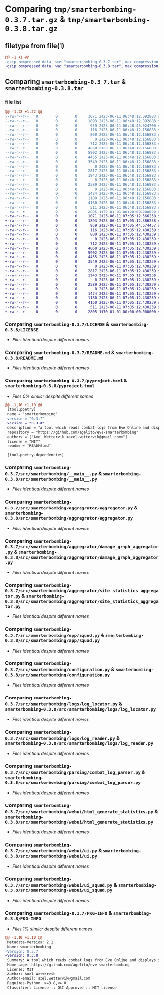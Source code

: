# Comparing `tmp/smarterbombing-0.3.7.tar.gz` & `tmp/smarterbombing-0.3.8.tar.gz`

## filetype from file(1)

```diff
@@ -1 +1 @@
-gzip compressed data, was "smarterbombing-0.3.7.tar", max compression
+gzip compressed data, was "smarterbombing-0.3.8.tar", max compression
```

## Comparing `smarterbombing-0.3.7.tar` & `smarterbombing-0.3.8.tar`

### file list

```diff
@@ -1,22 +1,22 @@
--rw-r--r--   0        0        0     1071 2023-06-11 06:48:12.092883 smarterbombing-0.3.7/LICENSE
--rw-r--r--   0        0        0     1893 2023-06-11 06:48:12.092883 smarterbombing-0.3.7/README.md
--rw-r--r--   0        0        0      959 2023-06-11 06:48:45.024700 smarterbombing-0.3.7/pyproject.toml
--rw-r--r--   0        0        0      116 2023-06-11 06:48:12.156883 smarterbombing-0.3.7/src/smarterbombing/__init__.py
--rw-r--r--   0        0        0      800 2023-06-11 06:48:12.156883 smarterbombing-0.3.7/src/smarterbombing/__main__.py
--rw-r--r--   0        0        0        0 2023-06-11 06:48:12.156883 smarterbombing-0.3.7/src/smarterbombing/aggregrator/__init__.py
--rw-r--r--   0        0        0      712 2023-06-11 06:48:12.156883 smarterbombing-0.3.7/src/smarterbombing/aggregrator/aggregator.py
--rw-r--r--   0        0        0     4060 2023-06-11 06:48:12.156883 smarterbombing-0.3.7/src/smarterbombing/aggregrator/damage_graph_aggregator.py
--rw-r--r--   0        0        0     5902 2023-06-11 06:48:12.156883 smarterbombing-0.3.7/src/smarterbombing/aggregrator/site_statistics_aggregator.py
--rw-r--r--   0        0        0     4455 2023-06-11 06:48:12.156883 smarterbombing-0.3.7/src/smarterbombing/app/squad.py
--rw-r--r--   0        0        0     3549 2023-06-11 06:48:12.156883 smarterbombing-0.3.7/src/smarterbombing/configuration.py
--rw-r--r--   0        0        0        0 2023-06-11 06:48:12.156883 smarterbombing-0.3.7/src/smarterbombing/logs/__init__.py
--rw-r--r--   0        0        0     2817 2023-06-11 06:48:12.156883 smarterbombing-0.3.7/src/smarterbombing/logs/log_locator.py
--rw-r--r--   0        0        0     1943 2023-06-11 06:48:12.156883 smarterbombing-0.3.7/src/smarterbombing/logs/log_reader.py
--rw-r--r--   0        0        0        0 2023-06-11 06:48:12.156883 smarterbombing-0.3.7/src/smarterbombing/parsing/__init__.py
--rw-r--r--   0        0        0     2589 2023-06-11 06:48:12.156883 smarterbombing-0.3.7/src/smarterbombing/parsing/combat_log_parser.py
--rw-r--r--   0        0        0        0 2023-06-11 06:48:12.156883 smarterbombing-0.3.7/src/smarterbombing/webui/__init__.py
--rw-r--r--   0        0        0     1424 2023-06-11 06:48:12.156883 smarterbombing-0.3.7/src/smarterbombing/webui/html_generate_statistics.py
--rw-r--r--   0        0        0     1180 2023-06-11 06:48:12.156883 smarterbombing-0.3.7/src/smarterbombing/webui/ui.py
--rw-r--r--   0        0        0     4160 2023-06-11 06:48:12.156883 smarterbombing-0.3.7/src/smarterbombing/webui/ui_squad.py
--rw-r--r--   0        0        0      511 2023-06-11 06:48:12.156883 smarterbombing-0.3.7/src/smarterbombing/webui/ui_squads.py
--rw-r--r--   0        0        0     2805 1970-01-01 00:00:00.000000 smarterbombing-0.3.7/PKG-INFO
+-rw-r--r--   0        0        0     1071 2023-06-11 07:05:12.366238 smarterbombing-0.3.8/LICENSE
+-rw-r--r--   0        0        0     1893 2023-06-11 07:05:12.366238 smarterbombing-0.3.8/README.md
+-rw-r--r--   0        0        0      959 2023-06-11 07:05:44.674457 smarterbombing-0.3.8/pyproject.toml
+-rw-r--r--   0        0        0      116 2023-06-11 07:05:12.430239 smarterbombing-0.3.8/src/smarterbombing/__init__.py
+-rw-r--r--   0        0        0      800 2023-06-11 07:05:12.430239 smarterbombing-0.3.8/src/smarterbombing/__main__.py
+-rw-r--r--   0        0        0        0 2023-06-11 07:05:12.430239 smarterbombing-0.3.8/src/smarterbombing/aggregrator/__init__.py
+-rw-r--r--   0        0        0      712 2023-06-11 07:05:12.430239 smarterbombing-0.3.8/src/smarterbombing/aggregrator/aggregator.py
+-rw-r--r--   0        0        0     4060 2023-06-11 07:05:12.430239 smarterbombing-0.3.8/src/smarterbombing/aggregrator/damage_graph_aggregator.py
+-rw-r--r--   0        0        0     5902 2023-06-11 07:05:12.430239 smarterbombing-0.3.8/src/smarterbombing/aggregrator/site_statistics_aggregator.py
+-rw-r--r--   0        0        0     4455 2023-06-11 07:05:12.430239 smarterbombing-0.3.8/src/smarterbombing/app/squad.py
+-rw-r--r--   0        0        0     3549 2023-06-11 07:05:12.430239 smarterbombing-0.3.8/src/smarterbombing/configuration.py
+-rw-r--r--   0        0        0        0 2023-06-11 07:05:12.430239 smarterbombing-0.3.8/src/smarterbombing/logs/__init__.py
+-rw-r--r--   0        0        0     2817 2023-06-11 07:05:12.430239 smarterbombing-0.3.8/src/smarterbombing/logs/log_locator.py
+-rw-r--r--   0        0        0     1943 2023-06-11 07:05:12.430239 smarterbombing-0.3.8/src/smarterbombing/logs/log_reader.py
+-rw-r--r--   0        0        0        0 2023-06-11 07:05:12.430239 smarterbombing-0.3.8/src/smarterbombing/parsing/__init__.py
+-rw-r--r--   0        0        0     2589 2023-06-11 07:05:12.430239 smarterbombing-0.3.8/src/smarterbombing/parsing/combat_log_parser.py
+-rw-r--r--   0        0        0        0 2023-06-11 07:05:12.430239 smarterbombing-0.3.8/src/smarterbombing/webui/__init__.py
+-rw-r--r--   0        0        0     1424 2023-06-11 07:05:12.430239 smarterbombing-0.3.8/src/smarterbombing/webui/html_generate_statistics.py
+-rw-r--r--   0        0        0     1180 2023-06-11 07:05:12.430239 smarterbombing-0.3.8/src/smarterbombing/webui/ui.py
+-rw-r--r--   0        0        0     4160 2023-06-11 07:05:12.430239 smarterbombing-0.3.8/src/smarterbombing/webui/ui_squad.py
+-rw-r--r--   0        0        0      511 2023-06-11 07:05:12.430239 smarterbombing-0.3.8/src/smarterbombing/webui/ui_squads.py
+-rw-r--r--   0        0        0     2805 1970-01-01 00:00:00.000000 smarterbombing-0.3.8/PKG-INFO
```

### Comparing `smarterbombing-0.3.7/LICENSE` & `smarterbombing-0.3.8/LICENSE`

 * *Files identical despite different names*

### Comparing `smarterbombing-0.3.7/README.md` & `smarterbombing-0.3.8/README.md`

 * *Files identical despite different names*

### Comparing `smarterbombing-0.3.7/pyproject.toml` & `smarterbombing-0.3.8/pyproject.toml`

 * *Files 0% similar despite different names*

```diff
@@ -1,10 +1,10 @@
 [tool.poetry]
 name = "smarterbombing"
-version = "0.3.7"
+version = "0.3.8"
 description = "A tool which reads combat logs from Eve Online and displays statistics."
 repository = "https://github.com/agelito/eve-smarterbombing"
 authors = ["Axel Wettervik <axel.wettervik@gmail.com>"]
 license = "MIT"
 readme = "README.md"
 
 [tool.poetry.dependencies]
```

### Comparing `smarterbombing-0.3.7/src/smarterbombing/__main__.py` & `smarterbombing-0.3.8/src/smarterbombing/__main__.py`

 * *Files identical despite different names*

### Comparing `smarterbombing-0.3.7/src/smarterbombing/aggregrator/aggregator.py` & `smarterbombing-0.3.8/src/smarterbombing/aggregrator/aggregator.py`

 * *Files identical despite different names*

### Comparing `smarterbombing-0.3.7/src/smarterbombing/aggregrator/damage_graph_aggregator.py` & `smarterbombing-0.3.8/src/smarterbombing/aggregrator/damage_graph_aggregator.py`

 * *Files identical despite different names*

### Comparing `smarterbombing-0.3.7/src/smarterbombing/aggregrator/site_statistics_aggregator.py` & `smarterbombing-0.3.8/src/smarterbombing/aggregrator/site_statistics_aggregator.py`

 * *Files identical despite different names*

### Comparing `smarterbombing-0.3.7/src/smarterbombing/app/squad.py` & `smarterbombing-0.3.8/src/smarterbombing/app/squad.py`

 * *Files identical despite different names*

### Comparing `smarterbombing-0.3.7/src/smarterbombing/configuration.py` & `smarterbombing-0.3.8/src/smarterbombing/configuration.py`

 * *Files identical despite different names*

### Comparing `smarterbombing-0.3.7/src/smarterbombing/logs/log_locator.py` & `smarterbombing-0.3.8/src/smarterbombing/logs/log_locator.py`

 * *Files identical despite different names*

### Comparing `smarterbombing-0.3.7/src/smarterbombing/logs/log_reader.py` & `smarterbombing-0.3.8/src/smarterbombing/logs/log_reader.py`

 * *Files identical despite different names*

### Comparing `smarterbombing-0.3.7/src/smarterbombing/parsing/combat_log_parser.py` & `smarterbombing-0.3.8/src/smarterbombing/parsing/combat_log_parser.py`

 * *Files identical despite different names*

### Comparing `smarterbombing-0.3.7/src/smarterbombing/webui/html_generate_statistics.py` & `smarterbombing-0.3.8/src/smarterbombing/webui/html_generate_statistics.py`

 * *Files identical despite different names*

### Comparing `smarterbombing-0.3.7/src/smarterbombing/webui/ui.py` & `smarterbombing-0.3.8/src/smarterbombing/webui/ui.py`

 * *Files identical despite different names*

### Comparing `smarterbombing-0.3.7/src/smarterbombing/webui/ui_squad.py` & `smarterbombing-0.3.8/src/smarterbombing/webui/ui_squad.py`

 * *Files identical despite different names*

### Comparing `smarterbombing-0.3.7/PKG-INFO` & `smarterbombing-0.3.8/PKG-INFO`

 * *Files 1% similar despite different names*

```diff
@@ -1,10 +1,10 @@
 Metadata-Version: 2.1
 Name: smarterbombing
-Version: 0.3.7
+Version: 0.3.8
 Summary: A tool which reads combat logs from Eve Online and displays statistics.
 Home-page: https://github.com/agelito/eve-smarterbombing
 License: MIT
 Author: Axel Wettervik
 Author-email: axel.wettervik@gmail.com
 Requires-Python: >=3.8,<4.0
 Classifier: License :: OSI Approved :: MIT License
```

